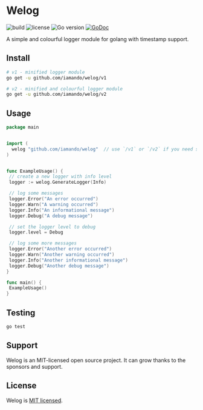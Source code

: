 # Welog

![build](https://github.com/iamando/welog/workflows/build/badge.svg)
![license](https://img.shields.io/github/license/iamando/welog?color=success)
![Go version](https://img.shields.io/github/go-mod/go-version/iamando/welog)
[![GoDoc](https://godoc.org/github.com/iamando/welog?status.svg)](https://godoc.org/github.com/iamando/welog)

A simple and colourful logger module for golang with timestamp support.

## Install

```bash
# v1 - minified logger module
go get -u github.com/iamando/welog/v1

# v2 - minified and colourful logger module
go get -u github.com/iamando/welog/v2
```

## Usage

```go
package main


import (
  welog "github.com/iamando/welog"  // use `/v1` or `/v2` if you need specific version
)


func ExampleUsage() {
 // create a new logger with info level
 logger := welog.GenerateLogger(Info)

 // log some messages
 logger.Error("An error occurred")
 logger.Warn("A warning occurred")
 logger.Info("An informational message")
 logger.Debug("A debug message")

 // set the logger level to debug
 logger.level = Debug

 // log some more messages
 logger.Error("Another error occurred")
 logger.Warn("Another warning occurred")
 logger.Info("Another informational message")
 logger.Debug("Another debug message")
}

func main() {
 ExampleUsage()
}
```

## Testing

```bash
go test
```

## Support

Welog is an MIT-licensed open source project. It can grow thanks to the sponsors and support.

## License

Welog is [MIT licensed](LICENSE).
